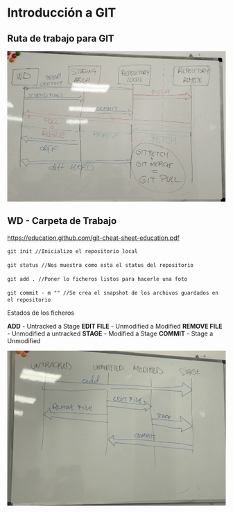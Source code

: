 # Introducción a GIT


## Ruta de trabajo para GIT
![alt text](image.png)

## WD -  Carpeta de Trabajo

https://education.github.com/git-cheat-sheet-education.pdf

```GIT
git init //Inicializo el repositorio local

git status //Nos muestra como esta el status del repositorio

git add . //Poner lo ficheros listos para hacerle una foto

git commit - m "" //Se crea el snapshot de los archivos guardados en el repositorio

```

Estados de los ficheros

**ADD** - Untracked a Stage
**EDIT FILE** - Unmodified a Modified
**REMOVE FILE** - Unmodified a untracked
**STAGE** - Modified a Stage
**COMMIT** -  Stage a Unmodified 

![alt text](image-1.png)

